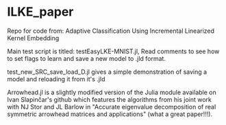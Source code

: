 # ILKE_paper
Repo for code from: Adaptive Classification Using Incremental Linearized Kernel Embedding

Main test script is titled: testEasyLKE-MNIST.jl, Read comments to see how to set flags to learn and save a new model to .jld format.

test_new_SRC_save_load_D.jl gives a simple demonstration of saving a model and reloading it from it's .jld 

Arrowhead.jl is a slightly modified version of the Julia module available on Ivan Slapinčar's github  which features the algorithms from his joint work with NJ Stor and JL Barlow in "Accurate eigenvalue decomposition of real symmetric arrowhead matrices and applications" (what a great paper!!!).
